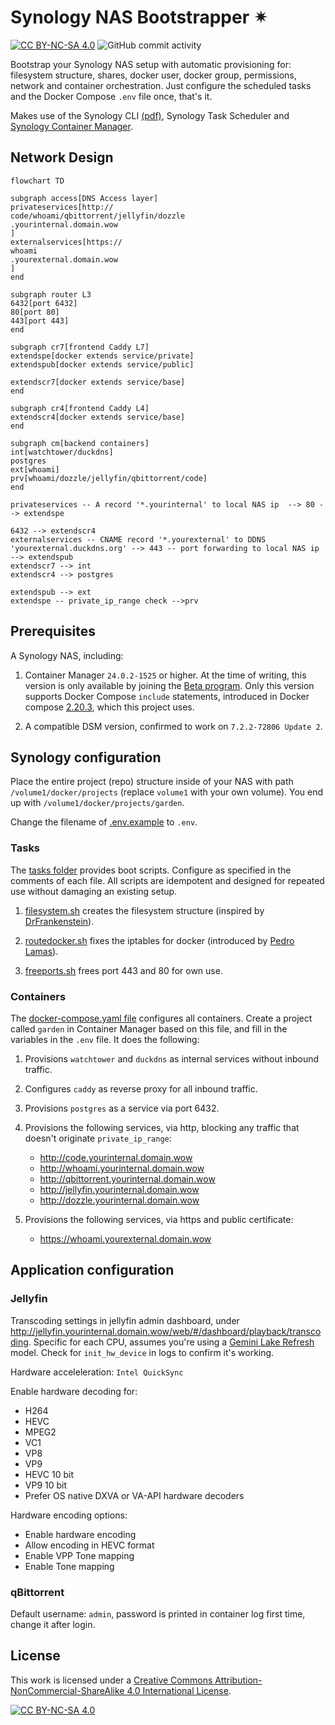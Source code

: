 # Synology NAS Bootstrapper ✴

[![CC BY-NC-SA 4.0][cc-by-nc-sa-shield]][cc-by-nc-sa]
![GitHub commit activity](https://img.shields.io/github/commit-activity/m/erwinkramer/synology-nas-bootstrapper)

Bootstrap your Synology NAS setup with automatic provisioning for: filesystem structure, shares, docker user, docker group, permissions, network and container orchestration. Just configure the scheduled tasks and the Docker Compose `.env` file once, that's it.

Makes use of the Synology CLI [(pdf)](https://global.download.synology.com/download/Document/Software/DeveloperGuide/Firmware/DSM/All/enu/Synology_DiskStation_Administration_CLI_Guide.pdf), Synology Task Scheduler and [Synology Container Manager](https://www.synology.com/nl-nl/dsm/feature/container-manager).

## Network Design

```mermaid
flowchart TD

subgraph access[DNS Access layer]
privateservices[http://
code/whoami/qbittorrent/jellyfin/dozzle
.yourinternal.domain.wow
]
externalservices[https://
whoami
.yourexternal.domain.wow
]
end

subgraph router L3
6432[port 6432]
80[port 80]
443[port 443]
end

subgraph cr7[frontend Caddy L7]
extendspe[docker extends service/private]
extendspub[docker extends service/public]

extendscr7[docker extends service/base]
end

subgraph cr4[frontend Caddy L4]
extendscr4[docker extends service/base]
end

subgraph cm[backend containers]
int[watchtower/duckdns]
postgres
ext[whoami]
prv[whoami/dozzle/jellyfin/qbittorrent/code]
end

privateservices -- A record '*.yourinternal' to local NAS ip  --> 80 --> extendspe

6432 --> extendscr4
externalservices -- CNAME record '*.yourexternal' to DDNS 'yourexternal.duckdns.org' --> 443 -- port forwarding to local NAS ip --> extendspub
extendscr7 --> int
extendscr4 --> postgres

extendspub --> ext
extendspe -- private_ip_range check -->prv
```

## Prerequisites

A Synology NAS, including:

1. Container Manager `24.0.2-1525` or higher. At the time of writing, this version is only available by joining the [Beta program](https://www.synology.com/nl-nl/beta/ContainerManager24_0_2). Only this version supports Docker Compose `include` statements, introduced in Docker compose [2.20.3](https://docs.docker.com/compose/releases/release-notes/#2203), which this project uses.

1. A compatible DSM version, confirmed to work on `7.2.2-72806 Update 2`.

## Synology configuration

Place the entire project (repo) structure inside of your NAS with path `/volume1/docker/projects` (replace `volume1` with your own volume). You end up with `/volume1/docker/projects/garden`.

Change the filename of [.env.example](.env.example) to `.env`.

### Tasks

The [tasks folder](./garden/tasks/) provides boot scripts. Configure as specified in the comments of each file. All scripts are idempotent and designed for repeated use without damaging an existing setup.

1. [filesystem.sh](./garden/tasks/filesystem.sh) creates the filesystem structure (inspired by [DrFrankenstein](https://drfrankenstein.co.uk/step-2-setting-up-a-restricted-docker-user-and-obtaining-ids/)).

1. [routedocker.sh](./garden/tasks/routedocker.sh) fixes the iptables for docker (introduced by [Pedro Lamas](https://gist.github.com/pedrolamas)).

1. [freeports.sh](./garden/tasks/freeports.sh) frees port 443 and 80 for own use.

### Containers

The [docker-compose.yaml file](./garden/docker-compose.yaml) configures all containers. Create a project called `garden` in Container Manager based on this file, and fill in the variables in the `.env` file. It does the following:

1. Provisions `watchtower` and `duckdns` as internal services without inbound traffic.

1. Configures `caddy` as reverse proxy for all inbound traffic.

1. Provisions `postgres` as a service via port 6432.

1. Provisions the following services, via http, blocking any traffic that doesn't originate `private_ip_range`:

    - <http://code.yourinternal.domain.wow>
    - <http://whoami.yourinternal.domain.wow>
    - <http://qbittorrent.yourinternal.domain.wow>
    - <http://jellyfin.yourinternal.domain.wow>
    - <http://dozzle.yourinternal.domain.wow>

1. Provisions the following services, via https and public certificate:

    - <https://whoami.yourexternal.domain.wow>

## Application configuration

### Jellyfin

Transcoding settings in jellyfin admin dashboard, under <http://jellyfin.yourinternal.domain.wow/web/#/dashboard/playback/transcoding>. Specific for each CPU, assumes you're using a [Gemini Lake Refresh](https://en.wikipedia.org/wiki/Goldmont_Plus#Desktop_processors_(Gemini_Lake_Refresh)) model. Check for `init_hw_device` in logs to confirm it's working.

Hardware acceleleration: `Intel QuickSync`

Enable hardware decoding for:

- H264
- HEVC
- MPEG2
- VC1
- VP8
- VP9
- HEVC 10 bit
- VP9 10 bit
- Prefer OS native DXVA or VA-API hardware decoders

Hardware encoding options:

- Enable hardware encoding
- Allow encoding in HEVC format
- Enable VPP Tone mapping
- Enable Tone mapping

### qBittorrent

Default username: `admin`, password is printed in container log first time, change it after login.

## License

This work is licensed under a
[Creative Commons Attribution-NonCommercial-ShareAlike 4.0 International License][cc-by-nc-sa].

[![CC BY-NC-SA 4.0][cc-by-nc-sa-image]][cc-by-nc-sa]

[cc-by-nc-sa]: http://creativecommons.org/licenses/by-nc-sa/4.0/
[cc-by-nc-sa-image]: https://licensebuttons.net/l/by-nc-sa/4.0/88x31.png
[cc-by-nc-sa-shield]: https://img.shields.io/badge/License-CC%20BY--NC--SA%204.0-lightgrey.svg
